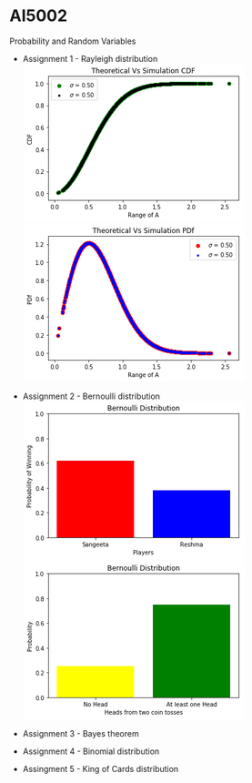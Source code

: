 # AI5002
Probability and Random Variables

  * Assignment 1 - Rayleigh distribution
  ![alt text](https://github.com/Tauhait/AI5002/blob/main/Assignment-1/Codes/Figures/theo_Vs_sim_cdf.png)
  ![alt text](https://github.com/Tauhait/AI5002/blob/main/Assignment-1/Codes/Figures/theo_Vs_sim_pdf.png)  
  
  * Assignment 2 - Bernoulli distribution
  ![alt text](https://github.com/Tauhait/AI5002/blob/main/Assignment-2/Codes/Figures/bern_1_18.png)
  ![alt text](https://github.com/Tauhait/AI5002/blob/main/Assignment-2/Codes/Figures/bern_1_19.png)  
  
  * Assignment 3 - Bayes theorem
  
  * Assignment 4 - Binomial distribution
  
  * Assingment 5 - King of Cards distribution

